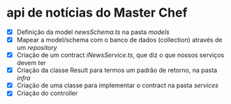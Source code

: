 # api de notícias do Master Chef

- [x] Definição da model _newsSchema.ts_ na pasta _models_
- [x] Mapear a model/schema com o banco de dados (collection) através de um _repository_
- [x] Criação de um contract _iNewsService.ts_, que diz o que nossos serviços devem ter
- [x] Criação da classe Result para termos um padrão de retorno, na pasta _infra_
- [x] Criação de uma classe para implementar o contract na pasta _services_
- [x] Criação do controller
